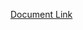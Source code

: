
[Document Link](https://docs.google.com/a/newschool.edu/document/d/1d3TvN9Sq5AMdbfqrWC8yKgLnROsNE2i-Mvlrz808WQg/edit?usp=sharing)
